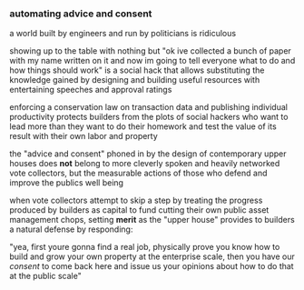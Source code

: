 ### automating advice and consent

a world built by engineers and run by politicians is ridiculous

showing up to the table with nothing but "ok ive collected a bunch of paper with my name written on it and now im going to tell everyone what to do and how things should work" is a social hack that allows substituting the knowledge gained by designing and building useful resources with entertaining speeches and approval ratings

enforcing a conservation law on transaction data and publishing individual productivity protects builders from the plots of social hackers who want to lead more than they want to do their homework and test the value of its result with their own labor and property

the "advice and consent" phoned in by the design of contemporary upper houses does **not** belong to more cleverly spoken and heavily networked vote collectors, but the measurable actions of those who defend and improve the publics well being

when vote collectors attempt to skip a step by treating the progress produced by builders as capital to fund cutting their own public asset management chops, setting **merit** as the "upper house" provides to builders a natural defense by responding:

"yea, first youre gonna find a real job, physically prove you know how to build and grow your own property at the enterprise scale, then you have our *consent* to come back here and issue us your opinions about how to do that at the public scale"